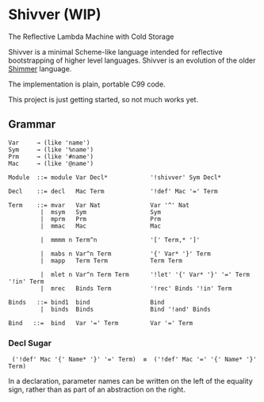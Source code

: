 
# Shivver (WIP)

The Reflective Lambda Machine with Cold Storage

Shivver is a minimal Scheme-like language intended for reflective bootstrapping
of higher level languages. Shivver is an evolution of the older
[Shimmer](https://github.com/discus-lang/shimmer) language.

The implementation is plain, portable C99 code.

This project is just getting started, so not much works yet.


## Grammar

```
Var     → (like 'name')
Sym     → (like '%name')
Prm     → (like '#name')
Mac     → (like '@name')

Module  ::= module Var Decl*            '!shivver' Sym Decl*

Decl    ::= decl   Mac Term             '!def' Mac '=' Term

Term    ::= mvar   Var Nat              Var '^' Nat
         |  msym   Sym                  Sym
         |  mprm   Prm                  Prm
         |  mmac   Mac                  Mac

         |  mmmm n Term^n               '[' Term,* ']'

         |  mabs n Var^n Term           '{' Var* '}' Term
         |  mapp   Term Term            Term Term

         |  mlet n Var^n Term Term      '!let' '{' Var* '}' '=' Term '!in' Term
         |  mrec   Binds Term           '!rec' Binds '!in' Term

Binds   ::= bind1  bind                 Bind
         |  binds  Binds                Bind '!and' Binds

Bind   ::=  bind   Var '=' Term         Var '=' Term
```

### Decl Sugar
```
 ('!def' Mac '{' Name* '}' '=' Term)  ≡  ('!def' Mac '=' '{' Name* '}' Term)
```
In a declaration, parameter names can be written on the left of the equality sign,
rather than as part of an abstraction on the right.


